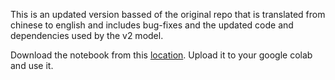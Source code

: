 This is an updated version bassed of the original repo that is translated from chinese to english and includes bug-fixes and the updated code and dependencies used by the v2 model.

Download the notebook from this [location](https://github.com/cristibc/Retrieval-based-Voice-Conversion-WebUI-Colab/blob/main/Google_Colab_Notebook_Updated.ipynb). Upload it to your google colab and use it.

